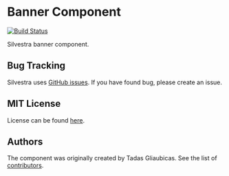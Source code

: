 Banner Component
===

[![Build Status](https://travis-ci.org/Silvestra/Banner.svg?branch=master)](https://travis-ci.org/Silvestra/Banner)

Silvestra banner component.

Bug Tracking
---------

Silvestra uses [GitHub issues](https://github.com/Silvestra/Silvestra/issues). If you have found bug, please create an issue.

MIT License
---------

License can be found [here](https://github.com/Silvestra/Banner/blob/master/LICENSE).

Authors
---------

The component was originally created by Tadas Gliaubicas. See the list of [contributors](https://github.com/Silvestra/Banner/contributors).
